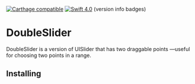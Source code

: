 [![Carthage compatible](https://img.shields.io/badge/Carthage-compatible-4BC51D.svg?style=flat)](https://github.com/Carthage/Carthage)
[![Swift 4.0](https://img.shields.io/badge/Swift-4.0-orange.svg?style=flat<Paste>)](swift.org)
(version info badges)
# DoubleSlider
DoubleSlider is a version of UISlider that has two draggable points —useful for choosing two points in a range. 

## Installing
